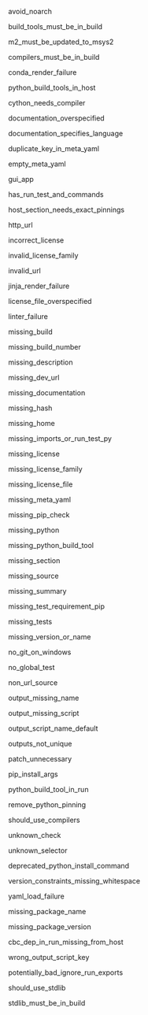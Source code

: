 avoid_noarch

build_tools_must_be_in_build

m2_must_be_updated_to_msys2

compilers_must_be_in_build

conda_render_failure

python_build_tools_in_host

cython_needs_compiler

documentation_overspecified

documentation_specifies_language

duplicate_key_in_meta_yaml

empty_meta_yaml

gui_app

has_run_test_and_commands

host_section_needs_exact_pinnings

http_url

incorrect_license

invalid_license_family

invalid_url

jinja_render_failure

license_file_overspecified

linter_failure

missing_build

missing_build_number

missing_description

missing_dev_url

missing_documentation

missing_hash

missing_home

missing_imports_or_run_test_py

missing_license

missing_license_family

missing_license_file

missing_meta_yaml

missing_pip_check

missing_python

missing_python_build_tool

missing_section

missing_source

missing_summary

missing_test_requirement_pip

missing_tests

missing_version_or_name

no_git_on_windows

no_global_test

non_url_source

output_missing_name

output_missing_script

output_script_name_default

outputs_not_unique

patch_unnecessary

pip_install_args

python_build_tool_in_run

remove_python_pinning

should_use_compilers

unknown_check

unknown_selector

deprecated_python_install_command

version_constraints_missing_whitespace

yaml_load_failure

missing_package_name

missing_package_version

cbc_dep_in_run_missing_from_host

wrong_output_script_key

potentially_bad_ignore_run_exports

should_use_stdlib

stdlib_must_be_in_build
